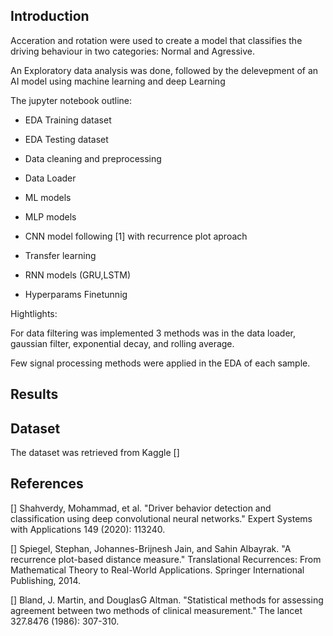 ## Introduction

Acceration and rotation were used to create a model that classifies the driving behaviour in two categories: Normal and Agressive. 

An Exploratory data analysis was done, followed by the delevepment of an AI model using machine learning and deep Learning 

The jupyter notebook outline:

- EDA Training dataset

- EDA Testing dataset

- Data cleaning and preprocessing

- Data Loader

- ML models 

- MLP models

- CNN model following [1] with recurrence plot aproach

- Transfer learning

- RNN models (GRU,LSTM)

- Hyperparams Finetunnig 

Hightlights:

For data filtering was implemented 3 methods was in the data loader, gaussian filter, exponential decay, and rolling average. 

Few signal processing methods were applied in the EDA of each sample.

## Results



## Dataset

The  dataset was retrieved from Kaggle []


## References

[] Shahverdy, Mohammad, et al. "Driver behavior detection and classification using deep convolutional neural networks." Expert Systems with Applications 149 (2020): 113240.

[] Spiegel, Stephan, Johannes-Brijnesh Jain, and Sahin Albayrak. "A recurrence plot-based distance measure." Translational Recurrences: From Mathematical Theory to Real-World Applications. Springer International Publishing, 2014.

[] Bland, J. Martin, and DouglasG Altman. "Statistical methods for assessing agreement between two methods of clinical measurement." The lancet 327.8476 (1986): 307-310.

